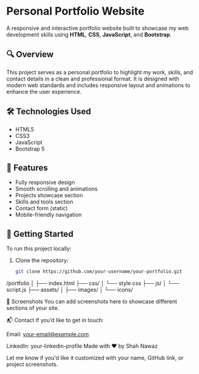 # Personal Portfolio Website

A responsive and interactive portfolio website built to showcase my web development skills using **HTML**, **CSS**, **JavaScript**, and **Bootstrap**.

## 🔍 Overview

This project serves as a personal portfolio to highlight my work, skills, and contact details in a clean and professional format. It is designed with modern web standards and includes responsive layout and animations to enhance the user experience.

## 🛠️ Technologies Used

- HTML5  
- CSS3  
- JavaScript  
- Bootstrap 5

## 🎯 Features

- Fully responsive design  
- Smooth scrolling and animations  
- Projects showcase section  
- Skills and tools section  
- Contact form (static)  
- Mobile-friendly navigation

## 🚀 Getting Started

To run this project locally:

1. Clone the repository:
   ```bash
   git clone https://github.com/your-username/your-portfolio.git
/portfolio
│
├── index.html
├── css/
│   └── style.css
├── js/
│   └── script.js
├── assets/
│   ├── images/
│   └── icons/

📸 Screenshots
You can add screenshots here to showcase different sections of your site.

📬 Contact
If you’d like to get in touch:

Email: your-email@example.com

LinkedIn: your-linkedin-profile
Made with ❤️ by Shah Nawaz

Let me know if you'd like it customized with your name, GitHub link, or project screenshots.


